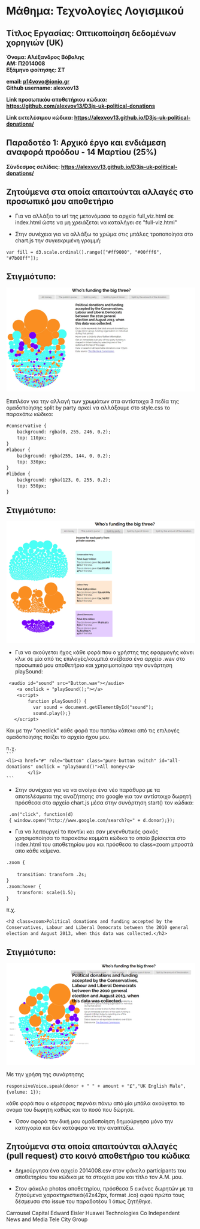 
# Μάθημα: Τεχνολογίες Λογισμικού
## Τίτλος Εργασίας: Οπτικοποίηση δεδομένων χορηγιών (UK)
**Όνομα: Αλέξανδρος Βόβολης**  
**ΑΜ: Π2014008**  
**Εξάμηνο φοίτησης: ΣΤ**

**email: p14vovo@ionio.gr**  
**Github username: alexvov13**

**Link προσωπικόυ αποθετήριου κώδικα: https://github.com/alexvov13/D3js-uk-political-donations**


**Link εκτελέσιμου κώδικα: https://alexvov13.github.io/D3js-uk-political-donations/**

## Παραδοτέο 1: Αρχικό έργο και ενδιάμεση αναφορά προόδου - 14 Μαρτίου (25%)

**Σύνδεσμος σελίδας: https://alexvov13.github.io/D3js-uk-political-donations/**
## Ζητούμενα στα οποία απαιτούνται αλλαγές στο προσωπικό μου αποθετήριο

* Για να αλλάξει το url της  μετονόμασα το αρχείο full_viz.html σε index.html ώστε να μη χρειάζεται να καταλήγει σε "full-viz.html"

* Στην συνέχεια για να αλλάξω το χρώμα στις μπάλες τροποποίησα στο chart.js την συγκεκριμένη γραμμή: 

```
var fill = d3.scale.ordinal().range(["#ff9000", "#00fff6", "#7b00ff"]);
```
## Στιγμιότυπο:
![picture](photo1.png)

Επιπλέον για την αλλαγή των χρωμάτων στα αντίστοιχα 3 πεδία της ομαδοποίησης split by party αρκεί να αλλάξουμε στο style.css το παρακάτω κώδικα:
```
#conservative {
    background: rgba(0, 255, 246, 0.2);
    top: 110px;
}
#labour {
    background: rgba(255, 144, 0, 0.2);
    top: 330px;
}
#libdem {
    background: rgba(123, 0, 255, 0.2);
    top: 550px;
}
```
## Στιγμιότυπο: 
![picture](photo2.png)

* Για να ακούγεται ήχος κάθε φορά που ο χρήστης της εφαρμογής κάνει κλικ σε μία από τις επιλογές/κουμπιά ανέβασα ένα αρχείο .wav στο προσωπικό μου αποθετήριο και χρησιμοποίησα την συνάρτηση playSound:

```
 <audio id="sound" src="Button.wav"></audio>
    <a onclick = "playSound();"></a>
    <script>
        function playSound() {
          var sound = document.getElementById("sound");
          sound.play();}
   </script>
 ``` 
Και με την "oneclick" κάθε φορά που πατάω κάποια από τις επιλογές ομαδοποίησης παίζει το αρχείο ήχου μου.

    π.χ.
    ```
    <li><a href="#" role="button" class="pure-button switch" id="all-donations" onclick = "playSound()">All money</a>
            </li>
    ```
* Στην συνέχεια για να να ανοίγει ένα νέο παράθυρο με τα αποτελέσματα της αναζήτησης στο google για τον αντίστοιχο δωρητή πρόσθεσα στο αρχείο chart.js μέσα στην συνάρτηση start() τον κώδικα:
```
 .on("click", function(d)
 { window.open("http://www.google.com/search?q=" + d.donor);});	
```
* Για να λειτουργεί το ποντίκι και σαν μεγενθυτικός φακός χρησιμοποίησα το παρακάτω κομμάτι κώδικα το οποίο βρίσκεται στο index.html του αποθετηρίου μου και πρόσθεσα το class=zoom μπροστά απο κάθε κείμενο.
```
.zoom {
    
    transition: transform .2s;    
}
.zoom:hover {
    transform: scale(1.5);
}
```
π.χ.

```
<h2 class=zoom>Political donations and funding accepted by the Conservatives, Labour and Liberal Democrats between the 2010 general election and August 2013, when this data was collected.</h2>

```
## Στιγμιότυπο:
![picture](photo3.png)

Με την χρήση της συνάρτησης
```
responsiveVoice.speak(donor + " " + amount + "£","UK English Male",{volume: 1});
```
κάθε φορά που ο κέρσορας περνάει πάνω από μία μπάλα ακούγεται το ονομα του δωρητη καθώς και το ποσό που δώρησε.

* Όσον αφορά την δική μου ομαδοποίηση δημιούργησα μόνο την κατηγορία και δεν κατάφερα να την αναπτύξω.


    



## Ζητούμενα στα οποία απαιτούνται αλλαγές (pull request) στο κοινό αποθετήριο του κώδικα
* Δημιούργησα ένα αρχείο 2014008.csv στον φάκελο participants του αποθετηρίου του κώδικα με τα στοιχεία μου και τίτλο τον Α.Μ. μου. 

* Στον φάκελο photos αποθετηρίου, πρόσθεσα 5 εικόνες δωρητών με τα ζητούμενα χαρακτηριστικά(42x42px, format .ico) αφού πρώτα τους δέσμευσα στο issue του παραδοτέου 1 όπως ζητήθηκε.

Carrousel Capital 
Edward Eisler 
Huawei Technologies Co 
Independent News and Media
Tele City Group 

